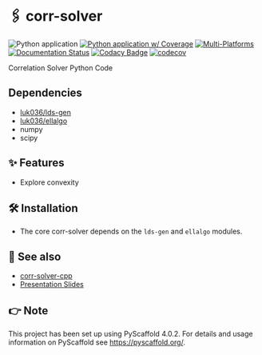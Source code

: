 # 🖇️ corr-solver

![Python application](https://github.com/luk036/corr-solver/workflows/Python%20application/badge.svg)
[![Python application w/ Coverage](https://github.com/luk036/corr-solver/actions/workflows/python-app.yml/badge.svg)](https://github.com/luk036/corr-solver/actions/workflows/python-app.yml)
[![Multi-Platforms](https://github.com/luk036/corr-solver/actions/workflows/multi-platforms.yml/badge.svg)](https://github.com/luk036/corr-solver/actions/workflows/multi-platforms.yml)
[![Documentation Status](https://readthedocs.org/projects/corr-solver/badge/?version=latest)](https://corr-solver.readthedocs.io/en/latest/?badge=latest)
[![Codacy Badge](https://api.codacy.com/project/badge/Grade/a2f75bd3cc1e4c34be4741bdd61168ba)](https://app.codacy.com/app/luk036/corr-solver?utm_source=github.com&utm_medium=referral&utm_content=luk036/corr-solver&utm_campaign=badger)
[![codecov](https://codecov.io/gh/luk036/corr-solver/graph/badge.svg?token=Zuh7Egf1Rk)](https://codecov.io/gh/luk036/corr-solver)

Correlation Solver Python Code

## Dependencies

- [luk036/lds-gen](https://github.com/luk036/lds-gen)
- [luk036/ellalgo](https://github.com/luk036/ellalgo)
- numpy
- scipy

## ✨ Features

- Explore convexity

## 🛠️ Installation

- The core corr-solver depends on the `lds-gen` and `ellalgo` modules.

## 👀 See also

- [corr-solver-cpp](https://github.com/luk036/corr-solver-cpp)
- [Presentation Slides](https://luk036.github.io/cvx)

<!-- pyscaffold-notes -->

## 👉 Note

This project has been set up using PyScaffold 4.0.2. For details and usage
information on PyScaffold see https://pyscaffold.org/.
